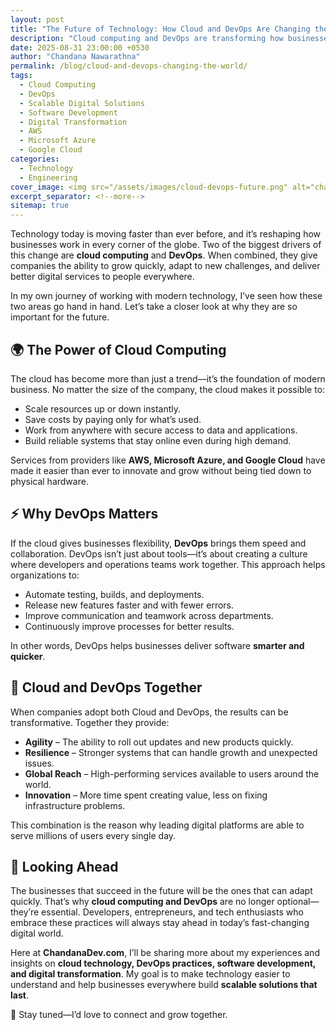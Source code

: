 ```yaml
---
layout: post
title: "The Future of Technology: How Cloud and DevOps Are Changing the World"
description: "Cloud computing and DevOps are transforming how businesses build scalable digital solutions with speed, reliability, and global reach."
date: 2025-08-31 23:00:00 +0530
author: "Chandana Nawarathna"
permalink: /blog/cloud-and-devops-changing-the-world/
tags:
  - Cloud Computing
  - DevOps
  - Scalable Digital Solutions
  - Software Development
  - Digital Transformation
  - AWS
  - Microsoft Azure
  - Google Cloud
categories:
  - Technology
  - Engineering
cover_image: <img src="/assets/images/cloud-devops-future.png" alt="chandanadev.com">
excerpt_separator: <!--more-->
sitemap: true
---
```


Technology today is moving faster than ever before, and it’s reshaping how businesses work in every corner of the globe. Two of the biggest drivers of this change are **cloud computing** and **DevOps**. When combined, they give companies the ability to grow quickly, adapt to new challenges, and deliver better digital services to people everywhere. <!--more-->

In my own journey of working with modern technology, I’ve seen how these two areas go hand in hand. Let’s take a closer look at why they are so important for the future.

## 🌍 The Power of Cloud Computing

The cloud has become more than just a trend—it’s the foundation of modern business. No matter the size of the company, the cloud makes it possible to:

- Scale resources up or down instantly.  
- Save costs by paying only for what’s used.  
- Work from anywhere with secure access to data and applications.  
- Build reliable systems that stay online even during high demand.

Services from providers like **AWS, Microsoft Azure, and Google Cloud** have made it easier than ever to innovate and grow without being tied down to physical hardware.

## ⚡ Why DevOps Matters

If the cloud gives businesses flexibility, **DevOps** brings them speed and collaboration. DevOps isn’t just about tools—it’s about creating a culture where developers and operations teams work together. This approach helps organizations to:

- Automate testing, builds, and deployments.  
- Release new features faster and with fewer errors.  
- Improve communication and teamwork across departments.  
- Continuously improve processes for better results.

In other words, DevOps helps businesses deliver software **smarter and quicker**.

## 🚀 Cloud and DevOps Together

When companies adopt both Cloud and DevOps, the results can be transformative. Together they provide:

- **Agility** – The ability to roll out updates and new products quickly.  
- **Resilience** – Stronger systems that can handle growth and unexpected issues.  
- **Global Reach** – High-performing services available to users around the world.  
- **Innovation** – More time spent creating value, less on fixing infrastructure problems.

This combination is the reason why leading digital platforms are able to serve millions of users every single day.

## 🌟 Looking Ahead

The businesses that succeed in the future will be the ones that can adapt quickly. That’s why **cloud computing and DevOps** are no longer optional—they’re essential. Developers, entrepreneurs, and tech enthusiasts who embrace these practices will always stay ahead in today’s fast-changing digital world.

Here at **ChandanaDev.com**, I’ll be sharing more about my experiences and insights on **cloud technology, DevOps practices, software development, and digital transformation**. My goal is to make technology easier to understand and help businesses everywhere build **scalable solutions that last**.

📩 Stay tuned—I’d love to connect and grow together.
